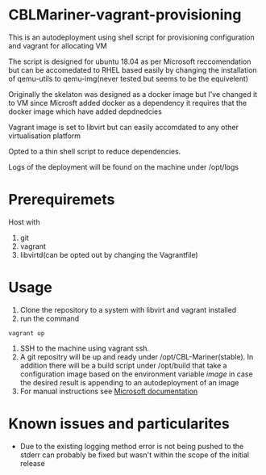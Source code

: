 # CBLMariner-vagrant-provisioning
This is an autodeployment using shell script for provisioning configuration and vagrant for allocating VM

The script is designed for ubuntu 18.04 as per Microsoft reccomendation but can be accomedated to RHEL based easily by changing the installation of qemu-utils to qemu-img(never tested but seems to be the equivelent)

Originally the skelaton was designed as a docker image but I've changed it to VM since Microsft added docker as a dependency it requires that the docker image which have added depdnedcies

Vagrant image is set to libvirt but can easily accomdated to any other virtualisation platform

Opted to a thin shell script to reduce dependencies.

Logs of the deployment will be found on the machine under /opt/logs

# Prerequiremets
Host with
1. git
1. vagrant
1. libvirtd(can be opted out by changing the Vagrantfile)


# Usage

1. Clone the repository to a system with libvirt and vagrant installed
1. run the command
```
vagrant up
```
1. SSH to the machine using vagrant ssh.
1. A git repositry will be up and ready under /opt/CBL-Mariner(stable). In addition there will be a build script under /opt/build that take a configuration image based on the environment variable *image* in case the desired result is appending to an autodeployment of an image
1. For manual instructions see [Microsoft documentation](https://github.com/microsoft/CBL-Mariner/blob/1.0/toolkit/docs/building/building.md#toolchain-stage)

# Known issues and particularites
* Due to the existing logging method error is not being pushed to the stderr can probably be fixed but wasn't within the scope of the initial release
